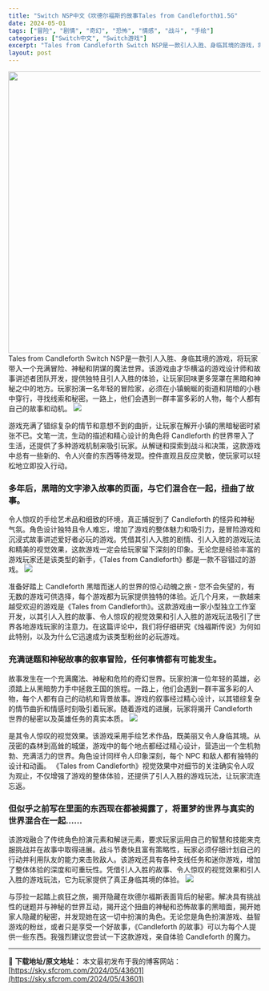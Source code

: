 ```yaml
---
title: "Switch NSP中文《坎德尔福斯的故事Tales from Candleforth》1.5G"
date: 2024-05-01
tags: ["冒险", "剧情", "奇幻", "恐怖", "情感", "战斗", "手绘"]
categories: ["Switch中文", "Switch游戏"]
excerpt: "Tales from Candleforth Switch NSP是一款引人入胜、身临其境的游戏，将玩家带入一个充满冒险、神秘和阴谋的魔法世界。该游戏由才华横溢的游戏设计师和故事讲述者团队开发，提供独特且引人入胜的体验，让玩家回味更多笼罩在黑暗和神秘之中的地方。玩家扮演一名年轻的冒险家，必须在小镇蜿&hellip;"
layout: post
---
```


<img class="aligncenter size-full wp-image-43588" src="https://sky.sfcrom.com/wp-content/uploads/2024/05/805a8-6686def4601a88d79dce06d345a2bc8f2e7c97d6.png" alt="" width="1000" height="562" />
Tales from Candleforth Switch NSP是一款引人入胜、身临其境的游戏，将玩家带入一个充满冒险、神秘和阴谋的魔法世界。该游戏由才华横溢的游戏设计师和故事讲述者团队开发，提供独特且引人入胜的体验，让玩家回味更多笼罩在黑暗和神秘之中的地方。玩家扮演一名年轻的冒险家，必须在小镇蜿蜒的街道和阴暗的小巷中穿行，寻找线索和秘密。一路上，他们会遇到一群丰富多彩的人物，每个人都有自己的故事和动机。

<img src="https://sky.sfcrom.com/wp-content/uploads/2024/05/20240501212110-dbb3a.jpeg" />

<span>游戏充满了错综复杂的情节和意想不到的曲折，让玩家在解开小镇的黑暗秘密时紧张不已。文笔一流，生动的描述和精心设计的角色将 Candleforth 的世界带入了生活，还提供了多种游戏机制来吸引玩家。从解谜和探索到战斗和决策，这款游戏中总有一些新的、令人兴奋的东西等待发现。控件直观且反应灵敏，使玩家可以轻松地立即投入行动。</span>
<h3><span>多年后，黑暗的文字渗入故事的页面，与它们混合在一起，扭曲了故事。</span></h3>
<span>令人惊叹的手绘艺术品和细致的环境，真正捕捉到了 Candleforth 的怪异和神秘气氛。角色设计独特且令人难忘，增加了游戏的整体魅力和吸引力，是冒险游戏和沉浸式故事讲述爱好者必玩的游戏。凭借其引人入胜的剧情、引人入胜的游戏玩法和精美的视觉效果，这款游戏一定会给玩家留下深刻的印象。无论您是经验丰富的游戏玩家还是该类型的新手，《Tales from Candleforth》都是一款不容错过的游戏。</span>

<img src="https://sky.sfcrom.com/wp-content/uploads/2024/05/20240501212114-4878e.jpeg" />

<span>准备好踏上 Candleforth 黑暗而迷人的世界的惊心动魄之旅 - 您不会失望的，有无数的游戏可供选择，每个游戏都为玩家提供独特的体验。近几个月来，一款越来越受欢迎的游戏是《Tales from Candleforth》。这款游戏由一家小型独立工作室开发，以其引人入胜的故事、令人惊叹的视觉效果和引人入胜的游戏玩法吸引了世界各地游戏玩家的注意力。在这篇评论中，我们将仔细研究《烛福斯传说》为何如此特别，以及为什么它迅速成为该类型粉丝的必玩游戏。</span>
<h3><span>充满谜题和神秘故事的叙事冒险，任何事情都有可能发生。</span></h3>
<span>故事发生在一个充满魔法、神秘和危险的奇幻世界。玩家扮演一位年轻的英雄，必须踏上从黑暗势力手中拯救王国的旅程。一路上，他们会遇到一群丰富多彩的人物，每个人都有自己的动机和背景故事。游戏的叙事经过精心设计，以其错综复杂的情节曲折和情感时刻吸引着玩家。随着游戏的进展，玩家将揭开 Candleforth 世界的秘密以及英雄任务的真实本质。</span>

<img src="https://sky.sfcrom.com/wp-content/uploads/2024/05/20240501212118-236bf.jpeg" />

<span>是其令人惊叹的视觉效果。该游戏采用手绘艺术作品，既美丽又令人身临其境。从茂密的森林到高耸的城堡，游戏中的每个地点都经过精心设计，营造出一个生机勃勃、充满活力的世界。角色设计同样令人印象深刻，每个 NPC 和敌人都有独特的设计和动画。 《Tales from Candleforth》视觉效果中对细节的关注确实令人叹为观止，不仅增强了游戏的整体体验，还提供了引人入胜的游戏玩法，让玩家流连忘返。</span>
<h3><span>但似乎之前写在里面的东西现在都被揭露了，将噩梦的世界与真实的世界混合在一起……</span></h3>
<span>该游戏融合了传统角色扮演元素和解谜元素，要求玩家运用自己的智慧和技能来克服挑战并在故事中取得进展。战斗节奏快且富有策略性，玩家必须仔细计划自己的行动并利用队友的能力来击败敌人。该游戏还具有各种支线任务和迷你游戏，增加了整体体验的深度和可重玩性。凭借引人入胜的故事、令人惊叹的视觉效果和引人入胜的游戏玩法，它为玩家提供了真正身临其境的体验。</span>

<img src="https://sky.sfcrom.com/wp-content/uploads/2024/05/20240501212121-a5b3e.jpeg" />

与莎拉一起踏上疯狂之旅，揭开隐藏在坎德尔福斯表面背后的秘密。解决具有挑战性的谜题并与神秘的世界互动，揭开这个扭曲的神秘和恐怖故事的黑暗面，揭开她家人隐藏的秘密，并发现她在这一切中扮演的角色。无论您是角色扮演游戏、益智游戏的粉丝，或者只是享受一个好故事，《Candleforth 的故事》可以为每个人提供一些东西。我强烈建议您尝试一下这款游戏，亲自体验 Candleforth 的魔力。

---
📖 **下载地址/原文地址：** 本文最初发布于我的博客网站：[https://sky.sfcrom.com/2024/05/43601](https://sky.sfcrom.com/2024/05/43601)

